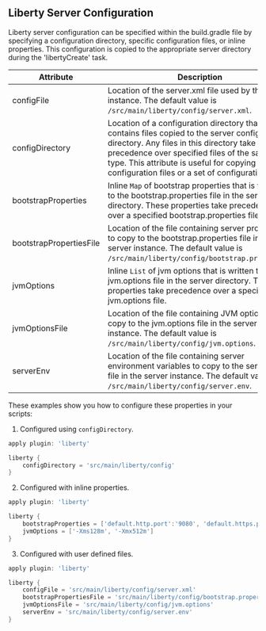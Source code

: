 ## Liberty Server Configuration

Liberty server configuration can be specified within the build.gradle file by specifying a configuration directory, specific configuration files, or inline properties. This configuration is copied to the appropriate server directory during the 'libertyCreate' task.

| Attribute | Description | Required |
| --------- | ------------ | ----------|
| configFile| Location of the server.xml file used by the server instance. The default value is `/src/main/liberty/config/server.xml`.| No|
| configDirectory| Location of a configuration directory that contains files copied to the server configuration directory. Any files in this directory take precedence over specified files of the same type. This attribute is useful for copying included configuration files or a set of configuration files. | No|
| bootstrapProperties| Inline `Map` of bootstrap properties that is written to the bootstrap.properties file in the server directory. These properties take precedence over a specified bootstrap.properties file.| No|
| bootstrapPropertiesFile| Location of the file containing server properties to copy to the bootstrap.properties file in the server instance. The default value is `/src/main/liberty/config/bootstrap.properties`.| No |
| jvmOptions| Inline `List` of jvm options that is written to the jvm.options file in the server directory. These properties take precedence over a specified jvm.options file.| No|
| jvmOptionsFile| Location of the file containing JVM options to copy to the jvm.options file in the server instance. The default value is `/src/main/liberty/config/jvm.options`.| No|
| serverEnv| Location of the file containing server environment variables to copy to the server.env file in the server instance. The default value is `/src/main/liberty/config/server.env`.| No |

These examples show you how to configure these properties in your scripts:

1. Configured using `configDirectory`.
```groovy
apply plugin: 'liberty'

liberty {
    configDirectory = 'src/main/liberty/config'
} 
```
2. Configured with inline properties.
```groovy
apply plugin: 'liberty'

liberty {
    bootstrapProperties = ['default.http.port':'9080', 'default.https.port':'9443']
    jvmOptions = ['-Xms128m', '-Xmx512m']
} 
```
3. Configured with user defined files.
```groovy
apply plugin: 'liberty'

liberty {
    configFile = 'src/main/liberty/config/server.xml'
    bootstrapPropertiesFile = 'src/main/liberty/config/bootstrap.properties'
    jvmOptionsFile = 'src/main/liberty/config/jvm.options'
    serverEnv = 'src/main/liberty/config/server.env'
} 
```